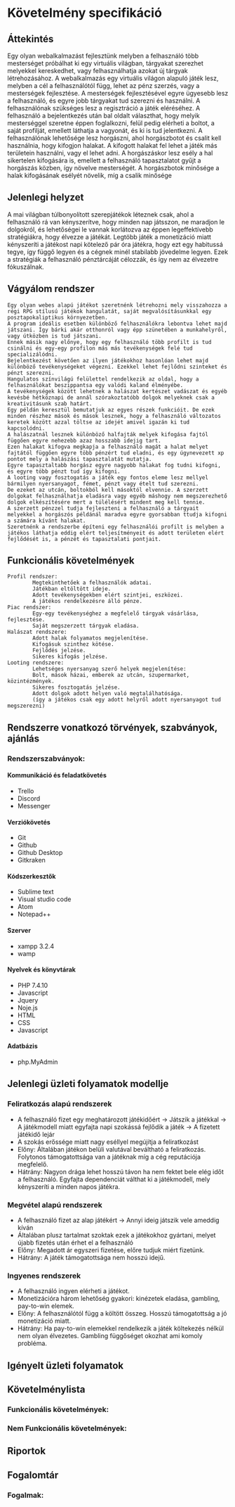 

# Követelmény specifikáció

##  Áttekintés
Egy olyan webalkalmazást fejlesztünk melyben a felhasználó több mesterséget próbálhat ki egy virtuális világban, 
tárgyakat szerezhet melyekkel kereskedhet, vagy felhasználhatja azokat új tárgyak létrehozásához. A webalkalmazás 
egy virtuális világon alapuló játék lesz, melyben a cél a felhasználótól függ, lehet az pénz szerzés, vagy a 
mesterségek fejlesztése. A mesterségek fejlesztésével egyre ügyesebb lesz a felhasználó, és egyre jobb tárgyakat 
tud szerezni és használni. A felhasználónak szükséges lesz a regisztráció a játék eléréséhez. A felhasználó a 
bejelentkezés után bal oldalt választhat, hogy melyik mesterséggel szeretne éppen foglalkozni, felül pedig elérheti 
a boltot, a saját profilját, emellett láthatja a vagyonát, és ki is tud jelentkezni.
A felhasználónak lehetősége lesz horgászni, ahol horgászbotot és csalit kell használnia, hogy kifogjon halakat. 
A kifogott halakat fel lehet a játék más területein használni, vagy el lehet adni. A horgászáskor lesz esély a 
hal sikertelen kifogására is, emellett a felhasználó tapasztalatot gyűjt a horgászás közben, így növelve mesterségét. 
A horgászbotok minősége a halak kifogásának esélyét növelik, míg a csalik minősége 
## Jelenlegi helyzet
A mai világban túlbonyolított szerepjátékok léteznek csak, ahol a felhasználó rá van kényszerítve, 
hogy minden nap játsszon, ne maradjon le dolgokról, és lehetőségei le vannak korlátozva az éppen 
legeffektívebb stratégiákra, hogy élvezze a játékát. Legtöbb játék a monetizáció miatt kényszeríti 
a játékost napi kötelező pár óra játékra, hogy ezt egy habitussá tegye, így függő legyen és a cégnek 
minél stabilabb jövedelme legyen. Ezek a stratégiák a felhasználó pénztárcáját célozzák, és így nem 
az élvezetre fókuszálnak. 

## Vágyálom rendszer
	Egy olyan webes alapú játékot szeretnénk létrehozni mely visszahozza a régi RPG stílusú játékok hangulatát, saját megvalósításunkkal egy posztapokaliptikus környezetben. 
	A program ideális esetben különböző felhasználókra lebontva lehet majd játszani. Így bárki akár otthonról vagy épp szünetében a munkahelyről, vagy útközben is tud játszani. 
	Ennek másik nagy előnye, hogy egy felhasználó több profilt is tud csinálni és egy-egy profilon más más tevékenységek felé tud specializálódni. 
	Bejelentkezést követően az ilyen játékokhoz hasonlóan lehet majd különböző tevékenységeket végezni. Ezekkel lehet fejlődni szinteket és pénzt szerezni. 
	Hangulatos színvilágú felülettel rendelkezik az oldal, hogy a felhasználókat beszippantsa egy valódi kaland élményébe. 
	A tevékenységek között lehetnek a halászat kertészet vadászat és egyéb kevésbé hétköznapi de annál szórakoztatóbb dolgok melyeknek csak a kreativitásunk szab határt. 
	Egy példán keresztül bemutatjuk az egyes részek funkcióit. De ezek minden részhez mások és mások lesznek, hogy a felhasználó változatos keretek között azzal töltse az idejét amivel igazán ki tud kapcsolódni. 
	A halászatnál lesznek különböző halfajták melyek kifogása fajtól függően egyre nehezebb azaz hosszabb idejig tart. 
	Ezen halakat kifogva megkapja a felhasználó magát a halat melyet fajtától függően egyre több pénzért tud eladni, és egy úgynevezett xp pontot mely a halászási tapasztalatát mutatja.
	Egyre tapasztaltabb horgász egyre nagyobb halakat fog tudni kifogni, és egyre több pénzt tud így kifogni. 
	A looting vagy fosztogatás a játék egy fontos eleme lesz mellyel bármilyen nyersanyagot, fémet, pénzt vagy ételt tud szerezni. 
	De ezeket az utcán, boltokból kell másoktól elvennie. A szerzett dolgokat felhasználhatja eladásra vagy egyéb máshogy nem megszerezhető dolgok elkészítésére mert a túlélésért mindent meg kell tennie. 
	A szerzett pénzzel tudja fejleszteni a felhasználó a tárgyait melyekkel a horgászós példánál maradva egyre gyorsabban ttudja kifogni a számára kívánt halakat.
	Szeretnénk a rendszerbe építeni egy felhasználói profilt is melyben a játékos láthatja eddig elért teljesítményeit és adott területen elért fejlődését is, a pénzét és tapasztalati pontjait.

## Funkcionális követelmények
	Profil rendszer: 
			Megtekinthetőek a felhasználók adatai. 
			Játékban eltöltött ideje.
			Adott tevékenységekben elért szintjei, eszközei. 
			A játékos rendelkezésre álló pénze.
	Piac rendszer: 
			Egy-egy tevékenységhez a megfelelő tárgyak vásárlása, fejlesztése. 
			Saját megszerzett tárgyak eladása. 
	Halászat rendszere: 
			Adott halak folyamatos megjelenítése. 
			Kifogásuk szinthez kötése. 
			Fejlődés jelzése.
			Sikeres kifogás jelzése.
	Looting rendszere:
			Lehetséges nyersanyag szerő helyek megjelenítése: 
			Bolt, mások házai, emberek az utcán, szupermarket, közintézmények.
			Sikeres fosztogatás jelzése.
			Adott dolgok adott helyen való megtalálhatósága. 
			(így a játékos csak egy adott helyről adott nyersanyagot tud megszerezni)




## Rendszerre vonatkozó törvények, szabványok, ajánlás
### Rendszerszabványok:

#### Kommunikáció és feladatkövetés
- Trello
- Discord
- Messenger

#### Verziókövetés
- Git
- Github
- Github Desktop
- Gitkraken

#### Kódszerkesztők
- Sublime text
- Visual studio code
- Atom
- Notepad++

#### Szerver
- xampp 3.2.4
- wamp

#### Nyelvek és könyvtárak
- PHP 7.4.10
- Javascript
- Jquery
- Noje.js
- HTML
- CSS
- Javascript

#### Adatbázis
- php.MyAdmin

## Jelenlegi üzleti folyamatok modellje
### Feliratkozás alapú rendszerek
- A felhasználó fizet egy meghatározott játékidőért -> Játszik a játékkal -> A játékmodell miatt egyfajta napi szokássá fejlődik a játék -> A fizetett játékidő lejár
- A szokás erőssége miatt nagy eséllyel megújítja a feliratkozást
- Előny: Általában játékon belüli valutával beváltható a feliratkozás. Folytonos támogatottsága van a játéknak míg a cég reputációja megfelelő.
- Hátrány: Nagyon drága lehet hosszú távon ha nem fektet bele elég időt a felhasználó. Egyfajta dependenciát válthat ki a játékmodell, mely kényszeríti a minden napos játékra.

### Megvétel alapú rendszerek
- A felhasználó fizet az alap játékért -> Annyi ideig játszik vele ameddig kíván
- Általában plusz tartalmat szoktak ezek a játékokhoz gyártani, melyet újabb fizetés után érhet el a felhasználó
- Előny: Megadott ár egyszeri fizetése, előre tudjuk miért fizetünk.
- Hátrány: A játék támogatottsága nem hosszú idejű.

###  Ingyenes rendszerek
- A felhasználó ingyen elérheti a játékot.
- Monetizációra három lehetőség gyakori: kinézetek eladása, gambling, pay-to-win elemek.
- Előny: A felhasználótól függ a költött összeg. Hosszú támogatottság a jó monetizáció miatt.
- Hátrány: Ha pay-to-win elemekkel rendelkezik a játék költekezés nélkül nem olyan élvezetes. Gambling függőséget okozhat ami komoly probléma.

## Igényelt üzleti folyamatok

## Követelménylista

### Funkcionális követelmények:

### Nem Funkcionális követelmények:

## Riportok

## Fogalomtár
### Fogalmak:
	
